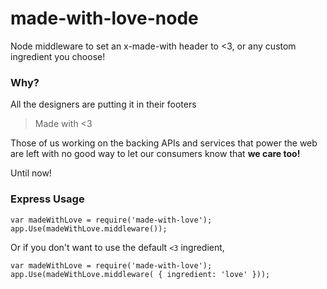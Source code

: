 made-with-love-node
===================

Node middleware to set an x-made-with header to &lt;3, or any custom ingredient you choose!

### Why?

All the designers are putting it in their footers

> Made with <3

Those of us working on the backing APIs and services that power the web are left with no good way to let our consumers know that **we care too!**

Until now!

### Express Usage

    var madeWithLove = require('made-with-love');
    app.Use(madeWithLove.middleware());

Or if you don't want to use the default `<3` ingredient,

    var madeWithLove = require('made-with-love');
    app.Use(madeWithLove.middleware( { ingredient: 'love' }));

